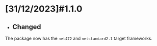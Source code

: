 # [31/12/2023]#1.1.0
- ## Changed
The package now has the `net472` and `netstandard2.1` target frameworks.